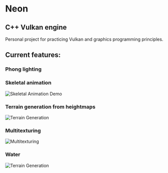 # Neon
## C++ Vulkan engine

Personal project for practicing Vulkan and graphics programming principles.

## Current features:
### Phong lighting<br/>

### Skeletal animation<br/>
![Skeletal Animation Demo](resources/skeletalAnimation.gif)<br/>

### Terrain generation from heightmaps<br/>
![Terrain Generation](resources/terrainGeneration.png)<br/>

### Multitexturing<br/>
![Multitexturing](resources/multiTexturing.png)<br/>

### Water<br/>
![Terrain Generation](resources/water.gif)<br/>
